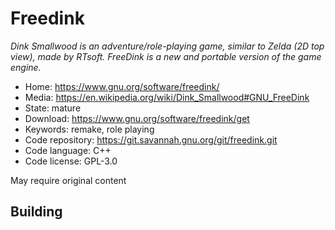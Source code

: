 # Freedink

_Dink Smallwood is an adventure/role-playing game, similar to Zelda (2D top view), made by RTsoft. FreeDink is a new and portable version of the game engine._

- Home: https://www.gnu.org/software/freedink/
- Media: https://en.wikipedia.org/wiki/Dink_Smallwood#GNU_FreeDink
- State: mature
- Download: https://www.gnu.org/software/freedink/get
- Keywords: remake, role playing
- Code repository: https://git.savannah.gnu.org/git/freedink.git
- Code language: C++
- Code license: GPL-3.0

May require original content

## Building

